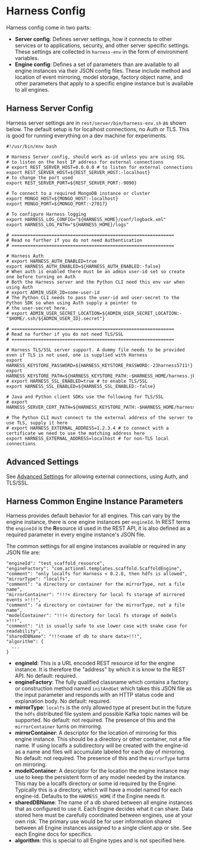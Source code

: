# Harness Config

Harness config come in two parts:

 - **Server config**: Defines server settings, how it connects to other services or to applications, security, and other server specific settings. These settings are collected in `harness-env` in the form of environment variables.
 - **Engine config**: Defines a set of parameters than are available to all engine instances via their JSON config files. These include method and location of event mirroring, model storage, factory object name, and other parameters that apply to a specific engine instance but is available to all engines. 

## Harness Server Config

Harness server settings are in `rest/server/bin/harness-env.sh` as shown below. The default setup is for localhost connections, no Auth or TLS. This is good for running everything on a dev machine for experiments.

```
#!/usr/bin/env bash

# Harness Server config, should work as-id unless you are using SSL
# to listen on the host IP address for external connections
# export REST_SERVER_HOST=0.0.0.0 # to listen for external connections
export REST_SERVER_HOST=${REST_SERVER_HOST:-localhost}
# to change the port used
export REST_SERVER_PORT=${REST_SERVER_PORT:-9090}

# To connect to a required MongoDB instance or cluster
export MONGO_HOST=${MONGO_HOST:-localhost}
export MONGO_PORT=${MONGO_PORT:-27017}

# To configure Harness logging
export HARNESS_LOG_CONFIG="${HARNESS_HOME}/conf/logback.xml"
export HARNESS_LOG_PATH="${HARNESS_HOME}/logs"

# =============================================================
# Read no further if you do not need Authentication
# =============================================================

# Harness Auth
# export HARNESS_AUTH_ENABLED=true
export HARNESS_AUTH_ENABLED=${HARNESS_AUTH_ENABLED:-false}
# When auth is enabled there must be an admin user-id set so create one before turning on Auth
# Both the Harness server and the Python CLI need this env var when using Auth
# export ADMIN_USER_ID=some-user-id
# The Python CLI needs to pass the user-id and user-secret to the Python SDK so when using Auth supply a pointer to
# the user-secret here.
# export ADMIN_USER_SECRET_LOCATION=${ADMIN_USER_SECRET_LOCATION:-"$HOME/.ssh/${ADMIN_USER_ID}.secret"}

# =============================================================
# Read no further if you do not need TLS/SSL
# =============================================================

# Harness TLS/SSL server support. A dummy file needs to be provided even if TLS is not used, one is supplied with Harness
export HARNESS_KEYSTORE_PASSWORD=${HARNESS_KEYSTORE_PASSWORD:-23harness5711!}
export HARNESS_KEYSTORE_PATH=${HARNESS_KEYSTORE_PATH:-$HARNESS_HOME/harness.jks}
# export HARNESS_SSL_ENABLED=true # to enable TLS/SSL
export HARNESS_SSL_ENABLED=${HARNESS_SSL_ENABLED:-false}

# Java and Python client SDKs use the following for TLS/SSL
# export HARNESS_SERVER_CERT_PATH=${HARNESS_KEYSTORE_PATH:-$HARNESS_HOME/harness.pem}

# The Python CLI must connect to the external address of the server to use TLS, supply it here
# export HARNESS_EXTERNAL_ADDRESS=1.2.3.4 # to connect with a certificate we need to use the matching address here
export HARNESS_EXTERNAL_ADDRESS=localhost # for non-TLS local connections
```

## Advanced Settings

See [Advanced Settings](advanced_settings.md) for allowing external connections, using Auth, and TLS/SSL.

## Harness Common Engine Instance Parameters

Harness provides default behavior for all engines. This can vary by the engine instance, there is one engine instances per `engineId`. In REST terms the `engineId` is the **R**esource id used in the REST API, it is also defined as a required parameter in every engine instance's JSON file.

The common settings for all engine instances available or required in any JSON file are:

```
"engineId": "test_scaffold_resource",
"engineFactory": "com.actionml.templates.scaffold.ScaffoldEngine",
"comment": "only localfs for Harness < 0.2.0, then hdfs is allowed",
"mirrorType": "localfs",
"comment": "a directory or container for the mirrorType, not a file name",
"mirrorContainer": "!!!< directory for local fs storage of mirrored events >!!!",
"comment": "a directory or container for the mirrorType, not a file name",
"modelContainer": "!!!< directory for local fs storage of models >!!!",
"comment": "it is usually safe to use lower case with snake case for readability",
"sharedDBName": "!!!<name of db to share data>!!!",
"algorithm": {
  ...
}
```

 - **engineId**: This is a URL encoded REST resource id for the engine instance. It is therefore the "address" by which it is know to the REST API. No default: required.
 - **engineFactory**: The fully qualified classname which contains a factory or construction method named `initAndGet` which takes this JSON file as the input parameter and responds with an HTTP status code and explanation body. No default: required.
 - **mirrorType**: `localfs` is the only allowed type at present but in the future the `hdfs` distributed file system and possible Kafka topic names will be supported. No default: not required. The presence of this and the `mirrorContainer` turns on mirroring.
 - **mirrorContainer**: A descriptor for the location of mirroring for this engine instance. This should be a directory or other container, not a file name. If using localfs a subdirectory will be created with the engine-id as a name and files will accumulate labeled for each day of mirroring. No default: not required. The presence of this and the `mirrorType` turns on mirroring.
 - **modelContainer**: A descriptor for the location the engine instance may use to keep the persistent form of any model needed by the instance. This may be a localfs directory or some id required by the Engine. Typically this is a directory, which will have a model named for each engine-id. Defaults to the `HARMESS_HOME` if the Engine needs it.
 - **sharedDBName**: The name of a db shared between all engine instances that as configured to use it. Each Engine decides what it can share. Data stored here must be carefully coordinated between engines, use at your own risk. The primary use would be for user information shared between all Engine instances assigned to a single client app or site. See each Engine docs for specifics.   
 - **algorithm**: this is special to all Engine types and is not specified here.
